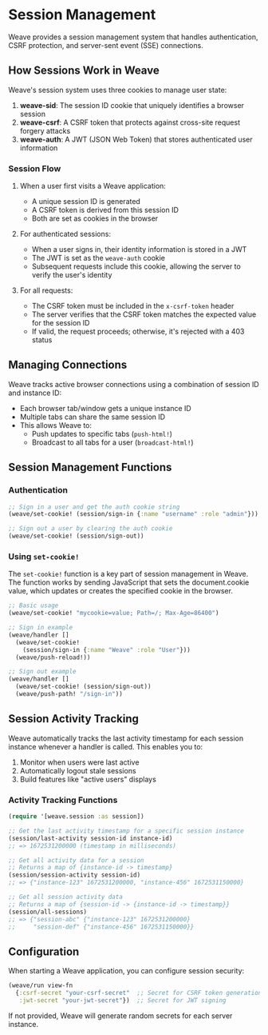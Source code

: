 # Session Management

Weave provides a session management system that handles
authentication, CSRF protection, and server-sent event (SSE)
connections.

## How Sessions Work in Weave

Weave's session system uses three cookies to manage user state:

1. **weave-sid**: The session ID cookie that uniquely identifies a browser session
2. **weave-csrf**: A CSRF token that protects against cross-site request forgery attacks
3. **weave-auth**: A JWT (JSON Web Token) that stores authenticated user information

### Session Flow

1. When a user first visits a Weave application:
    - A unique session ID is generated
    - A CSRF token is derived from this session ID
    - Both are set as cookies in the browser

2. For authenticated sessions:
    - When a user signs in, their identity information is stored in a JWT
    - The JWT is set as the `weave-auth` cookie
    - Subsequent requests include this cookie, allowing the server to
      verify the user's identity

3. For all requests:
    - The CSRF token must be included in the `x-csrf-token` header
    - The server verifies that the CSRF token matches the expected
      value for the session ID
    - If valid, the request proceeds; otherwise, it's rejected with a
      403 status

## Managing Connections

Weave tracks active browser connections using a combination of session
ID and instance ID:

- Each browser tab/window gets a unique instance ID
- Multiple tabs can share the same session ID
- This allows Weave to:
   - Push updates to specific tabs (`push-html!`)
   - Broadcast to all tabs for a user (`broadcast-html!`)

## Session Management Functions

### Authentication

```clojure
;; Sign in a user and get the auth cookie string
(weave/set-cookie! (session/sign-in {:name "username" :role "admin"}))

;; Sign out a user by clearing the auth cookie
(weave/set-cookie! (session/sign-out))
```

### Using `set-cookie!`

The `set-cookie!` function is a key part of session management in
Weave. The function works by sending JavaScript that sets the
document.cookie value, which updates or creates the specified cookie
in the browser.

```clojure
;; Basic usage
(weave/set-cookie! "mycookie=value; Path=/; Max-Age=86400")

;; Sign in example
(weave/handler []
  (weave/set-cookie! 
    (session/sign-in {:name "Weave" :role "User"}))
  (weave/push-reload!))

;; Sign out example
(weave/handler []
  (weave/set-cookie! (session/sign-out))
  (weave/push-path! "/sign-in"))
```

## Session Activity Tracking

Weave automatically tracks the last activity timestamp for each
session instance whenever a handler is called. This enables you to:

1. Monitor when users were last active
2. Automatically logout stale sessions
3. Build features like "active users" displays

### Activity Tracking Functions

```clojure
(require '[weave.session :as session])

;; Get the last activity timestamp for a specific session instance
(session/last-activity session-id instance-id)
;; => 1672531200000 (timestamp in milliseconds)

;; Get all activity data for a session
;; Returns a map of {instance-id -> timestamp}
(session/session-activity session-id)
;; => {"instance-123" 1672531200000, "instance-456" 1672531150000}

;; Get all session activity data
;; Returns a map of {session-id -> {instance-id -> timestamp}}
(session/all-sessions)
;; => {"session-abc" {"instance-123" 1672531200000}
;;     "session-def" {"instance-456" 1672531150000}}
```

## Configuration

When starting a Weave application, you can configure session security:

```clojure
(weave/run view-fn 
  {:csrf-secret "your-csrf-secret"  ;; Secret for CSRF token generation
   :jwt-secret "your-jwt-secret"})  ;; Secret for JWT signing
```

If not provided, Weave will generate random secrets for each server
instance.
